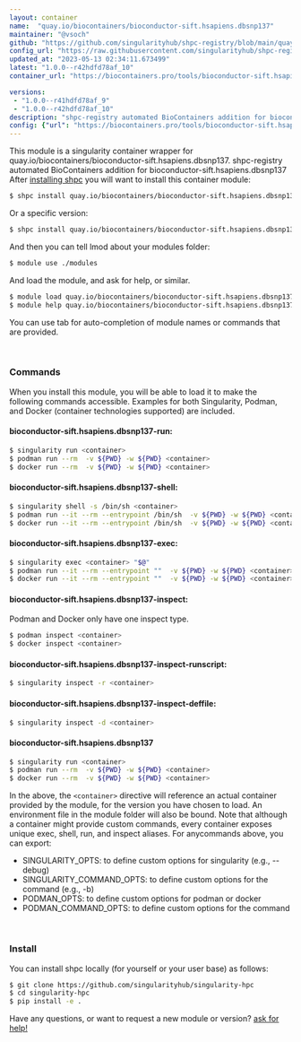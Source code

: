 ```yaml
---
layout: container
name:  "quay.io/biocontainers/bioconductor-sift.hsapiens.dbsnp137"
maintainer: "@vsoch"
github: "https://github.com/singularityhub/shpc-registry/blob/main/quay.io/biocontainers/bioconductor-sift.hsapiens.dbsnp137/container.yaml"
config_url: "https://raw.githubusercontent.com/singularityhub/shpc-registry/main/quay.io/biocontainers/bioconductor-sift.hsapiens.dbsnp137/container.yaml"
updated_at: "2023-05-13 02:34:11.673499"
latest: "1.0.0--r42hdfd78af_10"
container_url: "https://biocontainers.pro/tools/bioconductor-sift.hsapiens.dbsnp137"

versions:
 - "1.0.0--r41hdfd78af_9"
 - "1.0.0--r42hdfd78af_10"
description: "shpc-registry automated BioContainers addition for bioconductor-sift.hsapiens.dbsnp137"
config: {"url": "https://biocontainers.pro/tools/bioconductor-sift.hsapiens.dbsnp137", "maintainer": "@vsoch", "description": "shpc-registry automated BioContainers addition for bioconductor-sift.hsapiens.dbsnp137", "latest": {"1.0.0--r42hdfd78af_10": "sha256:72317e02b2499cf7e09315ef3dacc539c09a182cc833027ef1d37c9f887b8560"}, "tags": {"1.0.0--r41hdfd78af_9": "sha256:5aaa972e3d3dc84334bef8c49dbaeea44cc9988d7d5c7b42bfb7704dd256d17e", "1.0.0--r42hdfd78af_10": "sha256:72317e02b2499cf7e09315ef3dacc539c09a182cc833027ef1d37c9f887b8560"}, "docker": "quay.io/biocontainers/bioconductor-sift.hsapiens.dbsnp137"}
---
```


This module is a singularity container wrapper for quay.io/biocontainers/bioconductor-sift.hsapiens.dbsnp137.
shpc-registry automated BioContainers addition for bioconductor-sift.hsapiens.dbsnp137
After [installing shpc](#install) you will want to install this container module:


```bash
$ shpc install quay.io/biocontainers/bioconductor-sift.hsapiens.dbsnp137
```

Or a specific version:

```bash
$ shpc install quay.io/biocontainers/bioconductor-sift.hsapiens.dbsnp137:1.0.0--r42hdfd78af_10
```

And then you can tell lmod about your modules folder:

```bash
$ module use ./modules
```

And load the module, and ask for help, or similar.

```bash
$ module load quay.io/biocontainers/bioconductor-sift.hsapiens.dbsnp137/1.0.0--r42hdfd78af_10
$ module help quay.io/biocontainers/bioconductor-sift.hsapiens.dbsnp137/1.0.0--r42hdfd78af_10
```

You can use tab for auto-completion of module names or commands that are provided.

<br>

### Commands

When you install this module, you will be able to load it to make the following commands accessible.
Examples for both Singularity, Podman, and Docker (container technologies supported) are included.

#### bioconductor-sift.hsapiens.dbsnp137-run:

```bash
$ singularity run <container>
$ podman run --rm  -v ${PWD} -w ${PWD} <container>
$ docker run --rm  -v ${PWD} -w ${PWD} <container>
```

#### bioconductor-sift.hsapiens.dbsnp137-shell:

```bash
$ singularity shell -s /bin/sh <container>
$ podman run --it --rm --entrypoint /bin/sh  -v ${PWD} -w ${PWD} <container>
$ docker run --it --rm --entrypoint /bin/sh  -v ${PWD} -w ${PWD} <container>
```

#### bioconductor-sift.hsapiens.dbsnp137-exec:

```bash
$ singularity exec <container> "$@"
$ podman run --it --rm --entrypoint ""  -v ${PWD} -w ${PWD} <container> "$@"
$ docker run --it --rm --entrypoint ""  -v ${PWD} -w ${PWD} <container> "$@"
```

#### bioconductor-sift.hsapiens.dbsnp137-inspect:

Podman and Docker only have one inspect type.

```bash
$ podman inspect <container>
$ docker inspect <container>
```

#### bioconductor-sift.hsapiens.dbsnp137-inspect-runscript:

```bash
$ singularity inspect -r <container>
```

#### bioconductor-sift.hsapiens.dbsnp137-inspect-deffile:

```bash
$ singularity inspect -d <container>
```



#### bioconductor-sift.hsapiens.dbsnp137

```bash
$ singularity run <container>
$ podman run --rm  -v ${PWD} -w ${PWD} <container>
$ docker run --rm  -v ${PWD} -w ${PWD} <container>
```


In the above, the `<container>` directive will reference an actual container provided
by the module, for the version you have chosen to load. An environment file in the
module folder will also be bound. Note that although a container
might provide custom commands, every container exposes unique exec, shell, run, and
inspect aliases. For anycommands above, you can export:

 - SINGULARITY_OPTS: to define custom options for singularity (e.g., --debug)
 - SINGULARITY_COMMAND_OPTS: to define custom options for the command (e.g., -b)
 - PODMAN_OPTS: to define custom options for podman or docker
 - PODMAN_COMMAND_OPTS: to define custom options for the command

<br>

### Install

You can install shpc locally (for yourself or your user base) as follows:

```bash
$ git clone https://github.com/singularityhub/singularity-hpc
$ cd singularity-hpc
$ pip install -e .
```

Have any questions, or want to request a new module or version? [ask for help!](https://github.com/singularityhub/singularity-hpc/issues)